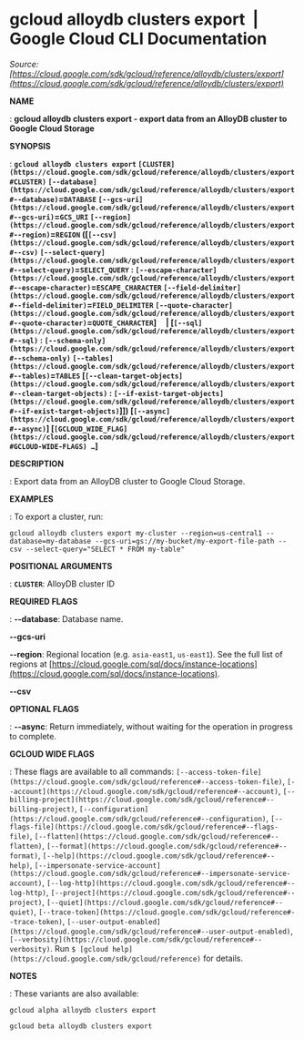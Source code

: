 # gcloud alloydb clusters export  |  Google Cloud CLI Documentation

*Source: [https://cloud.google.com/sdk/gcloud/reference/alloydb/clusters/export](https://cloud.google.com/sdk/gcloud/reference/alloydb/clusters/export)*

**NAME**

: **gcloud alloydb clusters export - export data from an AlloyDB cluster to Google Cloud Storage**

**SYNOPSIS**

: **`gcloud alloydb clusters export` `[CLUSTER](https://cloud.google.com/sdk/gcloud/reference/alloydb/clusters/export#CLUSTER)` `[--database](https://cloud.google.com/sdk/gcloud/reference/alloydb/clusters/export#--database)`=`DATABASE` `[--gcs-uri](https://cloud.google.com/sdk/gcloud/reference/alloydb/clusters/export#--gcs-uri)`=`GCS_URI` `[--region](https://cloud.google.com/sdk/gcloud/reference/alloydb/clusters/export#--region)`=`REGION` ([`[--csv](https://cloud.google.com/sdk/gcloud/reference/alloydb/clusters/export#--csv)` `[--select-query](https://cloud.google.com/sdk/gcloud/reference/alloydb/clusters/export#--select-query)`=`SELECT_QUERY` : `[--escape-character](https://cloud.google.com/sdk/gcloud/reference/alloydb/clusters/export#--escape-character)`=`ESCAPE_CHARACTER` `[--field-delimiter](https://cloud.google.com/sdk/gcloud/reference/alloydb/clusters/export#--field-delimiter)`=`FIELD_DELIMITER` `[--quote-character](https://cloud.google.com/sdk/gcloud/reference/alloydb/clusters/export#--quote-character)`=`QUOTE_CHARACTER`]     | [`[--sql](https://cloud.google.com/sdk/gcloud/reference/alloydb/clusters/export#--sql)` : `[--schema-only](https://cloud.google.com/sdk/gcloud/reference/alloydb/clusters/export#--schema-only)` `[--tables](https://cloud.google.com/sdk/gcloud/reference/alloydb/clusters/export#--tables)`=`TABLES` [`[--clean-target-objects](https://cloud.google.com/sdk/gcloud/reference/alloydb/clusters/export#--clean-target-objects)` : `[--if-exist-target-objects](https://cloud.google.com/sdk/gcloud/reference/alloydb/clusters/export#--if-exist-target-objects)`]]) [`[--async](https://cloud.google.com/sdk/gcloud/reference/alloydb/clusters/export#--async)`] [`[GCLOUD_WIDE_FLAG](https://cloud.google.com/sdk/gcloud/reference/alloydb/clusters/export#GCLOUD-WIDE-FLAGS) …`]**

**DESCRIPTION**

: Export data from an AlloyDB cluster to Google Cloud Storage.

**EXAMPLES**

: To export a cluster, run:

```
gcloud alloydb clusters export my-cluster --region=us-central1 --database=my-database --gcs-uri=gs://my-bucket/my-export-file-path --csv --select-query="SELECT * FROM my-table"
```

**POSITIONAL ARGUMENTS**

: **`CLUSTER`**:
AlloyDB cluster ID

**REQUIRED FLAGS**

: **--database**:
Database name.

**--gcs-uri**

**--region**:
Regional location (e.g. `asia-east1`, `us-east1`). See the
full list of regions at [https://cloud.google.com/sql/docs/instance-locations](https://cloud.google.com/sql/docs/instance-locations).

**--csv**

**OPTIONAL FLAGS**

: **--async**:
Return immediately, without waiting for the operation in progress to complete.

**GCLOUD WIDE FLAGS**

: These flags are available to all commands: `[--access-token-file](https://cloud.google.com/sdk/gcloud/reference#--access-token-file)`,
`[--account](https://cloud.google.com/sdk/gcloud/reference#--account)`, `[--billing-project](https://cloud.google.com/sdk/gcloud/reference#--billing-project)`,
`[--configuration](https://cloud.google.com/sdk/gcloud/reference#--configuration)`,
`[--flags-file](https://cloud.google.com/sdk/gcloud/reference#--flags-file)`,
`[--flatten](https://cloud.google.com/sdk/gcloud/reference#--flatten)`, `[--format](https://cloud.google.com/sdk/gcloud/reference#--format)`, `[--help](https://cloud.google.com/sdk/gcloud/reference#--help)`, `[--impersonate-service-account](https://cloud.google.com/sdk/gcloud/reference#--impersonate-service-account)`,
`[--log-http](https://cloud.google.com/sdk/gcloud/reference#--log-http)`,
`[--project](https://cloud.google.com/sdk/gcloud/reference#--project)`, `[--quiet](https://cloud.google.com/sdk/gcloud/reference#--quiet)`, `[--trace-token](https://cloud.google.com/sdk/gcloud/reference#--trace-token)`, `[--user-output-enabled](https://cloud.google.com/sdk/gcloud/reference#--user-output-enabled)`,
`[--verbosity](https://cloud.google.com/sdk/gcloud/reference#--verbosity)`.
Run `$ [gcloud help](https://cloud.google.com/sdk/gcloud/reference)` for details.

**NOTES**

: These variants are also available:

```
gcloud alpha alloydb clusters export
```

```
gcloud beta alloydb clusters export
```